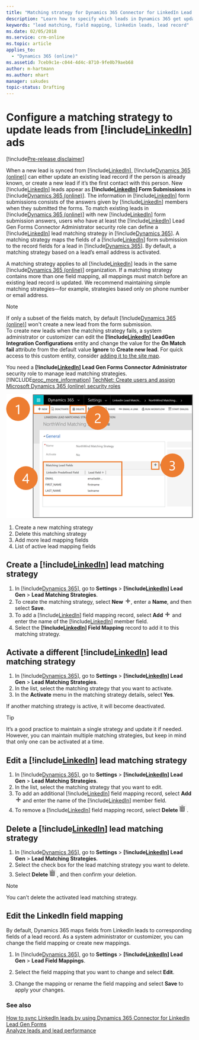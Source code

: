 ```yaml
---
title: "Matching strategy for Dynamics 365 Connector for LinkedIn Lead Gen Forms | Microsoft Docs"
description: "Learn how to specify which leads in Dynamics 365 get updated by configuring the matching strategy for newly synced LinkedIn leads."
keywords: "lead matching, field mapping, linkedin leads, lead record"
ms.date: 02/05/2018
ms.service: crm-online
ms.topic: article
applies_to:
  - "Dynamics 365 (online)"
ms.assetid: 7ceb9c1e-c044-4d4c-8710-9fe0b79aeb68
author: m-hartmann
ms.author: mhart
manager: sakudes
topic-status: Drafting
---
```


# Configure a matching strategy to update leads from [!include[LinkedIn](../includes/pn-linkedin.md)] ads

[!include[Pre-release disclaimer](../includes/cc-beta-prerelease-disclaimer.md)]

When a new lead is synced from [!include[LinkedIn](../includes/pn-linkedin.md)], [!include[Dynamics 365 (online)](../includes/pn-crm-online-shortest.md)] can either update an existing lead record if the person is already known, or create a new lead if it’s the first contact with this person. New [!include[LinkedIn](../includes/pn-linkedin.md)] leads appear as **[!include[LinkedIn](../includes/pn-linkedin.md)] Form Submissions** in [!include[Dynamics 365 (online)](../includes/pn-crm-online-shortest.md)]. The information in [!include[LinkedIn](../includes/pn-linkedin.md)] form submissions consists of the answers given by [!include[LinkedIn](../includes/pn-linkedin.md)] members when they submitted the forms. To match existing leads in [!include[Dynamics 365 (online)](../includes/pn-crm-online-shortest.md)] with new [!include[LinkedIn](../includes/pn-linkedin.md)] form submission answers, users who have at least the [!include[LinkedIn](../includes/pn-linkedin.md)] Lead Gen Forms Connector Administrator security role can define a [!include[LinkedIn](../includes/pn-linkedin.md)] lead matching strategy in [!include[Dynamics 365](../includes/pn-crm-2016-shortest.md)]. A matching strategy maps the fields of a [!include[LinkedIn](../includes/pn-linkedin.md)] form submission to the record fields for a lead in [!include[Dynamics 365](../includes/pn-crm-2016-shortest.md)]. By default, a matching strategy based on a lead’s email address is activated.

A matching strategy applies to all [!include[LinkedIn](../includes/pn-linkedin.md)] leads in the same [!include[Dynamics 365 (online)](../includes/pn-crm-online-shortest.md)] organization. If a matching strategy contains more than one field mapping, all mappings must match before an existing lead record is updated. We recommend maintaining simple matching strategies&mdash;for example, strategies based only on phone number or email address.

> [!NOTE]
> If only a subset of the fields match, by default [!include[Dynamics 365 (online)](../includes/pn-crm-online-shortest.md)] won't create a new lead from the form submission.  
> To create new leads when the matching strategy fails, a system administrator or customizer can edit the **[!include[LinkedIn](../includes/pn-linkedin.md)] LeadGen Integration Configurations** entity and change the value for the **On Match fail** attribute from the default value **Ignore** to **Create new lead**. 
> For quick access to this custom entity, consider [adding it to the site map](https://go.microsoft.com/fwlink/p/?linkid=850397).

You need a **[!include[LinkedIn](../includes/pn-linkedin.md)] Lead Gen Forms Connector Administrator** security role to manage lead matching strategies.  
[!INCLUDE[proc_more_information](../includes/proc-more-information.md)] [TechNet: Create users and assign Microsoft Dynamics 365 (online) security roles](https://technet.microsoft.com/library/jj191623.aspx)

![Manage lead matching strategies](media/Manage-lead-matching-strategies.png "Manage lead matching strategies")

1. Create a new matching strategy
2. Delete this matching strategy
3. Add more lead mapping fields
4. List of active lead mapping fields


## Create a [!include[LinkedIn](../includes/pn-linkedin.md)] lead matching strategy

1. In [!include[Dynamics 365](../includes/pn-crm-2016-shortest.md)], go to **Settings** > **[!include[LinkedIn](../includes/pn-linkedin.md)] Lead Gen** > **Lead Matching Strategies**.
2. To create the matching strategy, select **New** ![New](media/Add-icon.png "New"), enter a **Name**, and then select **Save**.
3. To add a [!include[LinkedIn](../includes/pn-linkedin.md)] field mapping record, select **Add** ![Add](media/Add-icon.png "Add") and enter the name of the [!include[LinkedIn](../includes/pn-linkedin.md)] member field.
4. Select the **[!include[LinkedIn](../includes/pn-linkedin.md)] Field Mapping** record to add it to this matching strategy.

## Activate a different [!include[LinkedIn](../includes/pn-linkedin.md)] lead matching strategy

1. In [!include[Dynamics 365](../includes/pn-crm-2016-shortest.md)], go to **Settings** > **[!include[LinkedIn](../includes/pn-linkedin.md)] Lead Gen** > **Lead Matching Strategies**.
2. In the list, select the matching strategy that you want to activate.
3. In the **Activate** menu in the matching strategy details, select **Yes**.

If another matching strategy is active, it will become deactivated.

> [!TIP]
> It’s a good practice to maintain a single strategy and update it if needed. However, you can maintain multiple matching strategies, but keep in mind that only one can be activated at a time.

## Edit a [!include[LinkedIn](../includes/pn-linkedin.md)] lead matching strategy

1. In [!include[Dynamics 365](../includes/pn-crm-2016-shortest.md)], go to **Settings** > **[!include[LinkedIn](../includes/pn-linkedin.md)] Lead Gen** > **Lead Matching Strategies**.
2. In the list, select the matching strategy that you want to edit.
3. To add an additional [!include[LinkedIn](../includes/pn-linkedin.md)] field mapping record, select **Add** ![Add](media/Add-icon.png "Add") and enter the name of the [!include[LinkedIn](../includes/pn-linkedin.md)] member field.
4. To remove a [!include[LinkedIn](../includes/pn-linkedin.md)] field mapping record, select **Delete**![Delete](media/Delete-icon.png "Delete").

## Delete a [!include[LinkedIn](../includes/pn-linkedin.md)] lead matching strategy

1. In [!include[Dynamics 365](../includes/pn-crm-2016-shortest.md)], go to **Settings** > **[!include[LinkedIn](../includes/pn-linkedin.md)] Lead Gen** > **Lead Matching Strategies**.
2. Select the check box for the lead matching strategy you want to delete.
3. Select **Delete**![Delete](media/Delete-icon.png "Delete"), and then confirm your deletion.

> [!NOTE]
> You can’t delete the activated lead matching strategy.

## Edit the LinkedIn field mapping

By default, Dynamics 365 maps fields from LinkedIn leads to corresponding fields of a lead record. As a system administrator or customizer, you can change the field mapping or create new mappings. 

1. In [!include[Dynamics 365](../includes/pn-crm-2016-shortest.md)], go to **Settings** > **[!include[LinkedIn](../includes/pn-linkedin.md)] Lead Gen** > **Lead Field Mappings**.

2. Select the field mapping that you want to change and select **Edit**.

3. Change the mapping or rename the field mapping and select **Save** to apply your changes.

### See also

[How to sync LinkedIn leads by using Dynamics 365 Connector for LinkedIn Lead Gen Forms](sync-linkedin-leads.md)  
[Analyze leads and lead performance](review-leads.md)